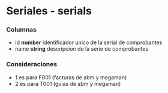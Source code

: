 # Seriales - serials
### Columnas
- id **number** identificador unico de la serial de comprobantes
- name **string** descripcion de la serie de comprobantes

### Consideraciones
- 1 es para F001 (facturas de abm y megaman)
- 2 es para T001 (guias de abm y megaman)